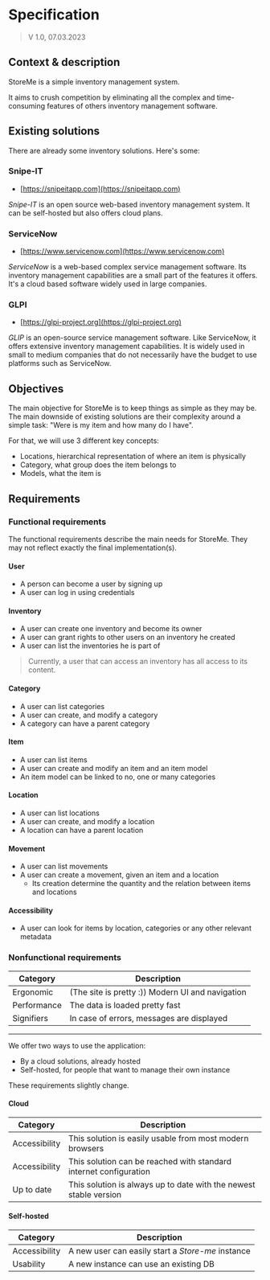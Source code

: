 # Specification

> V 1.0, 07.03.2023

## Context & description

StoreMe is a simple inventory management system.

It aims to crush competition by eliminating all the complex
and time-consuming features of others inventory management software.

## Existing solutions

There are already some inventory solutions. Here's some:

### Snipe-IT
- [https://snipeitapp.com](https://snipeitapp.com)

*Snipe-IT* is an open source web-based inventory management system.
It can be self-hosted but also offers cloud plans.

### ServiceNow
- [https://www.servicenow.com](https://www.servicenow.com)

*ServiceNow* is a web-based complex service management software. Its inventory management capabilities are a small part
of the features it offers.
It's a cloud based software widely used in large companies.

### GLPI
- [https://glpi-project.org](https://glpi-project.org)

*GLIP* is an open-source service management software.
Like ServiceNow, it offers extensive inventory management capabilities.
It is widely used in small to medium companies that do not necessarily have the budget to use platforms such as ServiceNow.

## Objectives
The main objective for StoreMe is to keep things as simple as they may be. 
The main downside of existing solutions are their complexity around a simple task: "Were is my item and how many do I have".

For that, we will use 3 different key concepts:
- Locations, hierarchical representation of where an item is physically
- Category, what group does the item belongs to
- Models, what the item is

## Requirements

### Functional requirements

The functional requirements describe the main needs for StoreMe. 
They may not reflect exactly the final implementation(s).

#### User

- A person can become a user by signing up
- A user can log in using credentials

#### Inventory

- A user can create one inventory and become its owner
- A user can grant rights to other users on an inventory he created
- A user can list the inventories he is part of

> Currently, a user that can access an inventory has all access to its content.

#### Category

- A user can list categories
- A user can create, and modify a category
- A category can have a parent category

#### Item

- A user can list items
- A user can create and modify an item and an item model
- An item model can be linked to no, one or many categories

#### Location

- A user can list locations
- A user can create, and modify a location
- A location can have a parent location

#### Movement

- A user can list movements
- A user can create a movement, given an item and a location
  - Its creation determine the quantity and the relation between items and locations

#### Accessibility

- A user can look for items by location, categories or any other relevant metadata

### Nonfunctional requirements

| Category    | Description                                      |
|-------------|--------------------------------------------------|
| Ergonomic   | (The site is pretty :)) Modern UI and navigation | 
| Performance | The data is loaded pretty fast                   | 
| Signifiers  | In case of errors, messages are displayed        | 

--- 

We offer two ways to use the application:
- By a cloud solutions, already hosted
- Self-hosted, for people that want to manage their own instance

These requirements slightly change.

#### Cloud

| Category      | Description                                                       |
|---------------|-------------------------------------------------------------------|
| Accessibility | This solution is easily usable from most modern browsers          |
| Accessibility | This solution can be reached with standard internet configuration |
| Up to date    | This solution is always up to date with the newest stable version |

#### Self-hosted

| Category      | Description                                       |
|---------------|---------------------------------------------------|
| Accessibility | A new user can easily start a *Store-me* instance |
| Usability     | A new instance can use an existing DB             |
